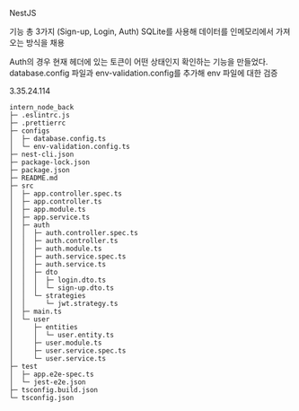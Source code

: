 NestJS

기능 총 3가지 (Sign-up, Login, Auth)
SQLite를 사용해 데이터를 인메모리에서 가져오는 방식을 채용

Auth의 경우 현재 헤더에 있는 토큰이 어떤 상태인지 확인하는 기능을 만들었다.
database.config 파일과 env-validation.config를 추가해 env 파일에 대한 검증

3.35.24.114

```
intern_node_back
├─ .eslintrc.js
├─ .prettierrc
├─ configs
│  ├─ database.config.ts
│  └─ env-validation.config.ts
├─ nest-cli.json
├─ package-lock.json
├─ package.json
├─ README.md
├─ src
│  ├─ app.controller.spec.ts
│  ├─ app.controller.ts
│  ├─ app.module.ts
│  ├─ app.service.ts
│  ├─ auth
│  │  ├─ auth.controller.spec.ts
│  │  ├─ auth.controller.ts
│  │  ├─ auth.module.ts
│  │  ├─ auth.service.spec.ts
│  │  ├─ auth.service.ts
│  │  ├─ dto
│  │  │  ├─ login.dto.ts
│  │  │  └─ sign-up.dto.ts
│  │  └─ strategies
│  │     └─ jwt.strategy.ts
│  ├─ main.ts
│  └─ user
│     ├─ entities
│     │  └─ user.entity.ts
│     ├─ user.module.ts
│     ├─ user.service.spec.ts
│     └─ user.service.ts
├─ test
│  ├─ app.e2e-spec.ts
│  └─ jest-e2e.json
├─ tsconfig.build.json
└─ tsconfig.json

```
